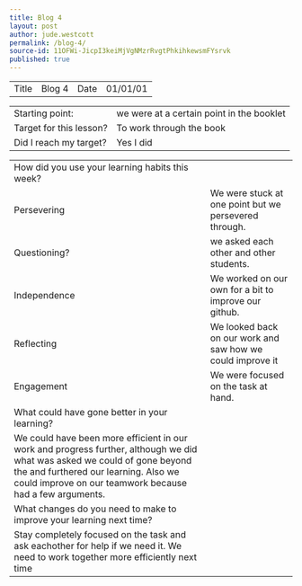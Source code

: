 ```yaml
---
title: Blog 4
layout: post
author: jude.westcott
permalink: /blog-4/
source-id: 11OFWi-JicpI3keiMjVgNMzrRvgtPhkihkewsmFYsrvk
published: true
---
```

<table>
  <tr>
    <td>Title</td>
    <td>Blog 4</td>
    <td>Date</td>
    <td>01/01/01</td>
  </tr>
</table>


<table>
  <tr>
    <td>Starting point:</td>
    <td>we were at a certain point in the booklet</td>
  </tr>
  <tr>
    <td>Target for this lesson?</td>
    <td>To work through the book</td>
  </tr>
  <tr>
    <td>Did I reach my target? </td>
    <td>Yes I did</td>
  </tr>
</table>


<table>
  <tr>
    <td>How did you use your learning habits this week?</td>
    <td></td>
  </tr>
  <tr>
    <td>Persevering</td>
    <td>We were stuck at one point but we persevered through.</td>
  </tr>
  <tr>
    <td>Questioning?</td>
    <td>we asked each other and other students.</td>
  </tr>
  <tr>
    <td>Independence</td>
    <td>We worked on our own for a bit to improve our github.</td>
  </tr>
  <tr>
    <td>Reflecting</td>
    <td>We looked back on our work and saw how we could improve it</td>
  </tr>
  <tr>
    <td>Engagement</td>
    <td>We were focused on the task at hand.</td>
  </tr>
  <tr>
    <td>What could have gone better in your learning?</td>
    <td></td>
  </tr>
  <tr>
    <td>We could have been more efficient in our work and progress further, although we did what was asked we could of gone beyond the and furthered our learning. Also we could improve on our teamwork because had a few arguments.</td>
    <td></td>
  </tr>
  <tr>
    <td>What changes do you need to make to improve your learning next time?</td>
    <td></td>
  </tr>
  <tr>
    <td>Stay completely focused on the task and ask eachother for help if we need it. We need to work together more efficiently next time</td>
    <td></td>
  </tr>
</table>



